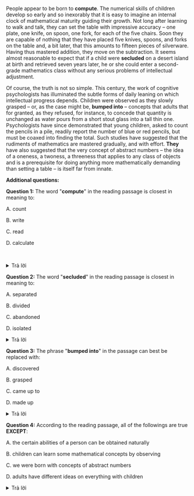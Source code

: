 

People appear to be born to **compute**. The numerical skills of children develop so early and so inexorably that it is easy to imagine an internal clock of mathematical maturity guiding their growth. Not long after learning to walk and talk, they can set the table with impressive accuracy – one plate, one knife, on spoon, one fork, for each of the five chairs. Soon they are capable of nothing that they have placed five knives, spoons, and forks on the table and, a bit later, that this amounts to fifteen pieces of silverware. Having thus mastered addition, they move on the subtraction. It seems almost reasonable to expect that if a child were **secluded** on a desert island at birth and retrieved seven years later, he or she could enter a second-grade mathematics class without any serious problems of intellectual adjustment. 

Of course, the truth is not so simple. This century, the work of cognitive psychologists has illuminated the subtle forms of daily leaning on which intellectual progress depends. Children were observed as they slowly grasped – or, as the case might be, **bumped into** – concepts that adults that for granted, as they refused, for instance, to concede that quantity is unchanged as water pours from a short stout glass into a tall thin one. Psychologists have since demonstrated that young children, asked to count the pencils in a pile, readily report the number of blue or red pencils, but must be coaxed into finding the total. Such studies have suggested that the rudiments of mathematics are mastered gradually, and with effort. **They** have also suggested that the very concept of abstract numbers – the idea of a oneness, a twoness, a threeness that applies to any class of objects and is a prerequisite for doing anything more mathematically demanding than setting a table – is itself far from innate.

**Additional questions:**

**Question 1:** The word "**compute**" in the reading passage is closest in meaning to:

A. count

B. write

C. read

D. calculate

 <details><summary>Trả lời</summary>

**Đáp án D**

</details>

**Question 2:** The word "**secluded**" in the reading passage is closest in meaning to:

A. separated 

B. divided

C. abandoned

D. isolated

<details><summary>Trả lời</summary>
<p>

**Đáp án A**

Warning ⚠️: This answer is **unreliable**!

Reason: Nếu dịch theo nghĩa, ta sẽ dễ dàng chọn được đáp án A. Nhưng nếu tra theo synonyms, đáp án D có khả năng đúng.

</p>
</details>

**Question 3:** The phrase "**bumped into**" in the passage can best be replaced with:

A. discovered

B. grasped 

C. came up to

D. made up

<details><summary>Trả lời</summary>
<p>

**Đáp án A**

</p>
</details>

**Question 4:** According to the reading passage, all of the followings are true **EXCEPT**:

A. the certain abilities of a person can be obtained naturally

B. children can learn some mathematical concepts by observing

C. we were born with concepts of abstract numbers

D. adults have different ideas on everything with children

<details><summary>Trả lời</summary>
<p>

**Đáp án D**

</p>
</details>
